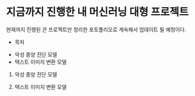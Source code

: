 # 지금까지 진행한 내 머신러닝 대형 프로젝트

현재까지 진행된 큰 프로젝트만 정리한 포토폴리오로 계속해서 업데이트 될 예정이다.

* 목차
- 악성 종양 진단 모델
- 텍스트 이미지 변환 모델


1) 악성 종양 진단 모델

2) 텍스트 이미지 변환 모델
